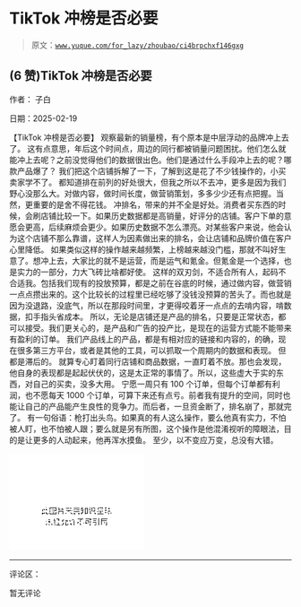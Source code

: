 # TikTok 冲榜是否必要

> 原文：[`www.yuque.com/for_lazy/zhoubao/ci4brpchxf146gxg`](https://www.yuque.com/for_lazy/zhoubao/ci4brpchxf146gxg)

## (6 赞)TikTok 冲榜是否必要

作者： 子白

日期：2025-02-19

【TikTok 冲榜是否必要】 观察最新的销量榜，有个原本是中层浮动的品牌冲上去了。
这有点意思，年后这个时间点，周边的同行都被销量问题困扰。他们怎么就能冲上去呢？之前没觉得他们的数据很出色。他们是通过什么手段冲上去的呢？哪款产品爆了？
我们把这个店铺拆解了一下，了解到这是花了不少钱操作的，小买卖家学不了。
都知道排在前列的好处很大，但我之所以不去冲，更多是因为我们野心没那么大。对做内容，做时间长度，做营销策划，多多少少还有点把握。当然，更重要的是舍不得花钱。
冲排名，带来的并不全是好处。消费者买东西的时候，会刷店铺比较一下。如果历史数据都是高销量，好评分的店铺。客户下单的意愿会更高，后续麻烦会更少。如果历史数据不怎么漂亮。对某些客户来说，他会认为这个店铺不那么靠谱，这样人为因素做出来的排名，会让店铺和品牌价值在客户心里降低。
如果类似这样的操作越来越频繁，上榜越来越没门槛，那就不叫好生意了。想冲上去，大家比的就不是运营，而是运气和氪金。但氪金是一个选择，也是实力的一部分，力大飞砖比啥都好使。
这样的双刃剑，不适合所有人，起码不合适我。包括我们现有的投放预算，都是之前在谷底的时候，通过做内容，做营销一点点攒出来的。这个比较长的过程里已经吃够了没钱没预算的苦头了。而也就是因为没退路，没底气，所以在那段时间里，才更得咬着牙一点点的去啃内容，啃数据，扣手指头省成本。
所以，无论是店铺还是产品的排名，只要是正常状态，都可以接受。我们更关心的，是产品和广告的投产比，是现在的运营方式能不能带来有盈利的订单。
我们产品线上的产品，都是有相对应的链接和内容的，的确，现在很多第三方平台，或者是其他的工具，可以抓取一个周期内的数据和表现。 但都是滞后的。
就算专心盯着同行店铺和商品数据，一直盯着不放。那也会发现，他自身的表现都是起起伏伏的，这是太正常的事情了。所以，这些虚大于实的东西，对自己的买卖，没多大用。
宁愿一周只有 100 个订单，但每个订单都有利润，也不愿每天 1000 个订单，可算下来还有点亏。前者我有提升的空间，同时也能让自己的产品能产生良性的竞争力。而后者，一旦资金断了，排名崩了，那就完了。
有一句俗语：枪打出头鸟。如果真的有人这么操作，要么他真有实力，不怕被人盯，也不怕被人跟；要么就是另有所图，这个操作是他混淆视听的障眼法，目的是让更多的人动起来，他再浑水摸鱼。
至少，以不变应万变，总没有大错。

![](img/2582d381fa85d49535441131a6cd0a5f.png "None")

* * *

评论区：

暂无评论